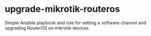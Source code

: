 # upgrade-mikrotik-routeros
Simple Ansible playbook and role for setting a software channel and upgrading RouterOS on mikrotik devices
